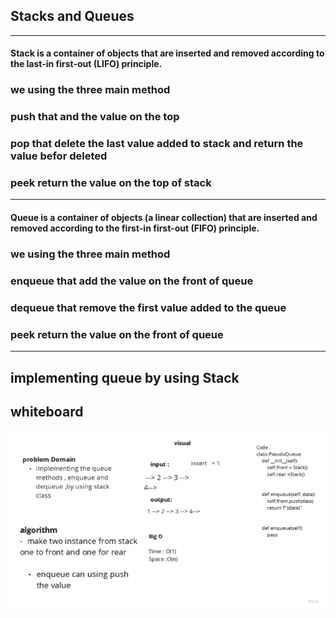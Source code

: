 ## Stacks and Queues
---
#### Stack is a container of objects that are inserted and removed according to the last-in first-out (LIFO) principle.

### we using the three main method 
### push that and the value on the top 
### pop that delete the last value added to stack and return the value befor deleted
### peek return the value on the top of stack

---

#### Queue is a container of objects (a linear collection) that are inserted and removed according to the first-in first-out (FIFO) principle.

### we using the three main method
### enqueue that add the value on the front of queue
### dequeue that remove the first value added to the queue
### peek return the value on the front of queue

---

## implementing  queue by using Stack 

## whiteboard 
![code](photos/stack_and_queue.jpg)